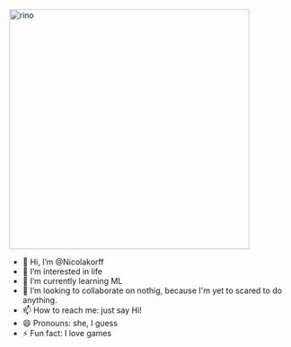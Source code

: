 
<img width="427" alt="rino" src="https://github.com/user-attachments/assets/0a0e3d6c-982a-405c-88b8-74b7bff6cab6">

- 👋 Hi, I’m @Nicolakorff
- 👀 I’m interested in life
- 🌱 I’m currently learning ML
- 💞️ I’m looking to collaborate on nothig, because I'm yet to scared to do anything.
- 📫 How to reach me: just say Hi!
- 😄 Pronouns: she, I guess
- ⚡ Fun fact: I love games

<!---
Nicolakorff/Nicolakorff is a ✨ special ✨ repository because its `README.md` (this file) appears on your GitHub profile.
You can click the Preview link to take a look at your changes.
--->
